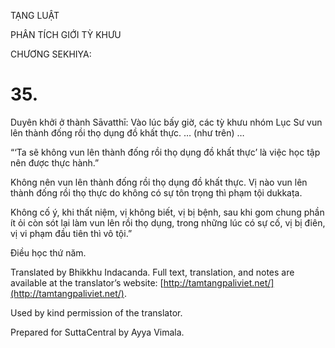  

TẠNG LUẬT

PHÂN TÍCH GIỚI TỲ KHƯU

CHƯƠNG SEKHIYA:

# 35.

Duyên khởi ở thành Sāvatthī: Vào lúc bấy giờ, các tỳ khưu nhóm Lục Sư vun lên thành đống rồi thọ dụng đồ khất thực. … (như trên) …

“‘Ta sẽ không vun lên thành đống rồi thọ dụng đồ khất thực’ là việc học tập nên được thực hành.”

Không nên vun lên thành đống rồi thọ dụng đồ khất thực. Vị nào vun lên thành đống rồi thọ thực do không có sự tôn trọng thì phạm tội dukkaṭa.

Không cố ý, khi thất niệm, vị không biết, vị bị bệnh, sau khi gom chung phần ít ỏi còn sót lại làm vun lên rồi thọ dụng, trong những lúc có sự cố, vị bị điên, vị vi phạm đầu tiên thì vô tội.”

Điều học thứ năm.

Translated by Bhikkhu Indacanda. Full text, translation, and notes are available at the translator’s website: [http://tamtangpaliviet.net/](http://tamtangpaliviet.net/).

Used by kind permission of the translator.

Prepared for SuttaCentral by Ayya Vimala.